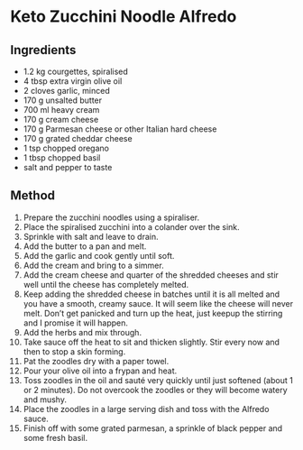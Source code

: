 # Keto Zucchini Noodle Alfredo

## Ingredients

- 1.2 kg courgettes, spiralised
- 4 tbsp extra virgin olive oil
- 2 cloves garlic, minced
- 170 g unsalted butter
- 700 ml heavy cream
- 170 g cream cheese
- 170 g Parmesan cheese or other Italian hard cheese
- 170 g grated cheddar cheese
- 1 tsp chopped oregano
- 1 tbsp chopped basil
- salt and pepper to taste

## Method

1. Prepare the zucchini noodles using a spiraliser.
2. Place the spiralised zucchini into a colander over the sink.
3. Sprinkle with salt and leave to drain.
4. Add the butter to a pan and melt.
5. Add the garlic and cook gently until soft.
6. Add the cream and bring to a simmer.
7. Add the cream cheese and quarter of the shredded cheeses and stir well until the cheese has completely melted.
8. Keep adding the shredded cheese in batches until it is all melted and you have a smooth, creamy sauce. It will seem like the cheese will never melt. Don’t get panicked and turn up the heat, just keepup the stirring and I promise it will happen.
9. Add the herbs and mix through.
10. Take sauce off the heat to sit and thicken slightly. Stir every now and then to stop a skin forming.
11. Pat the zoodles dry with a paper towel.
12. Pour your olive oil into a frypan and heat.
13. Toss zoodles in the oil and sauté very quickly until just softened (about 1 or 2 minutes). Do not overcook the zoodles or they will become watery and mushy.
14. Place the zoodles in a large serving dish and toss with the Alfredo sauce.
15. Finish off with some grated parmesan, a sprinkle of black pepper and some fresh basil.
